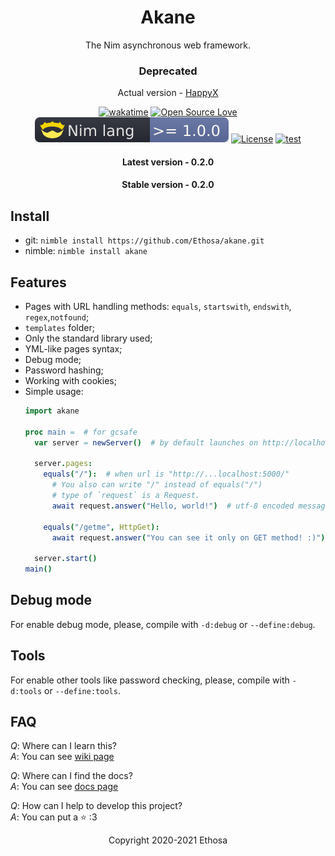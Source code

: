 <h1 align="center">Akane</h1>
<div align="center">The Nim asynchronous web framework.

### Deprecated
Actual version - [HappyX](https://github.com/HapticX/happyx)

[![wakatime](https://wakatime.com/badge/github/Ethosa/akane.svg)](https://wakatime.com/badge/github/Ethosa/akane)
[![Open Source Love](https://badges.frapsoft.com/os/v1/open-source.png?v=103)](https://github.com/ellerbrock/open-source-badges/)
[![Nim language-plastic](https://github.com/Ethosa/yukiko/blob/master/nim-lang.svg)](https://github.com/Ethosa/yukiko/blob/master/nim-lang.svg)
[![License](https://img.shields.io/github/license/Ethosa/akane)](https://github.com/Ethosa/akane/blob/master/LICENSE)
[![test](https://github.com/Ethosa/akane/workflows/test/badge.svg)](https://github.com/Ethosa/akane/actions)

<h4>Latest version - 0.2.0</h4>
<h4>Stable version - 0.2.0</h4>
</div>

## Install
-   git: `nimble install https://github.com/Ethosa/akane.git`
-   nimble: `nimble install akane`


## Features
-   Pages with URL handling methods: `equals`, `startswith`, `endswith`, `regex`,`notfound`;
-   `templates` folder;
-   Only the standard library used;
-   YML-like pages syntax;
-   Debug mode;
-   Password hashing;
-   Working with cookies;
-   Simple usage:
    ```nim
    import akane

    proc main =  # for gcsafe
      var server = newServer()  # by default launches on http://localhost:5000

      server.pages:
        equals("/"):  # when url is "http://...localhost:5000/"
          # You also can write "/" instead of equals("/")
          # type of `request` is a Request.
          await request.answer("Hello, world!")  # utf-8 encoded message.

        equals("/getme", HttpGet):
          await request.answer("You can see it only on GET method! :)")

      server.start()
    main()
    ```

## Debug mode
For enable debug mode, please, compile with `-d:debug` or `--define:debug`.

## Tools
For enable other tools like password checking, please, compile with `-d:tools` or `--define:tools`.

## FAQ
*Q*: Where can I learn this?  
*A*: You can see [wiki page](https://github.com/Ethosa/akane/wiki/Getting-started)

*Q*: Where can I find the docs?  
*A*: You can see [docs page](https://ethosa.github.io/akane/akane.html)

*Q*: How can I help to develop this project?  
*A*: You can put a :star: :3


<div align="center">
  Copyright 2020-2021 Ethosa
</div>
